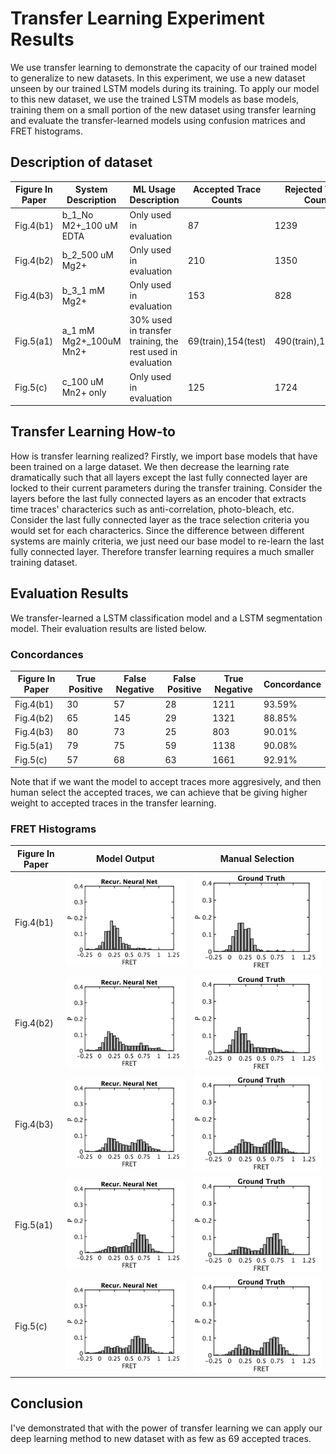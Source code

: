 # Transfer Learning Experiment Results
We use transfer learning to demonstrate the capacity of our trained model to generalize to new datasets. In this experiment, we use a new dataset unseen by our trained LSTM models during its training. To apply our model to this new dataset, we use the trained LSTM models as base models, training them on a small portion of the new dataset using transfer learning and evaluate the transfer-learned models using confusion matrices and FRET histograms.

## Description of dataset

| Figure In Paper | System Description | ML Usage Description | Accepted Trace Counts | Rejected Traces Counts |
| ----- | ------ | ------ |  ---- | ---- |
| Fig.4(b1) | b_1_No M2+_100 uM EDTA | Only used in evaluation | 87  | 1239 |
| Fig.4(b2) | b_2_500 uM Mg2+ | Only used in evaluation| 210 | 1350 |
| Fig.4(b3) | b_3_1 mM Mg2+ | Only used in evaluation| 153 | 828 |
| Fig.5(a1) | a_1 mM Mg2+_100uM Mn2+ | 30% used in transfer training, the rest used in evaluation | 69(train),154(test) | 490(train),1197(test)|
| Fig.5(c)  | c_100 uM Mn2+ only | Only used in evaluation|125 | 1724 |

## Transfer Learning How-to

How is transfer learning realized? Firstly, we import base models that have been trained on a large dataset. We then decrease the learning rate dramatically such that all layers except the last fully connected layer are locked to their current parameters during the transfer training. Consider the layers before the last fully connected layers as an encoder that extracts time traces' characterics such as anti-correlation, photo-bleach, etc. Consider the last fully connected layer as the trace selection criteria you would set for each characterics. Since the difference between different systems are mainly criteria, we just need our base model to re-learn the last fully connected layer. Therefore transfer learning requires a much smaller training dataset.

## Evaluation Results

We transfer-learned a LSTM classification model and a LSTM segmentation model. Their evaluation results are listed below.

### Concordances

| Figure In Paper | True Positive | False Negative | False Positive | True Negative |  Concordance | 
| --------------- | ------------- | --------------| -------------- | -------------- | ----------  |
| Fig.4(b1) |  30 | 57 | 28 | 1211 | 93.59% |
| Fig.4(b2) | 65 | 145 | 29 | 1321 |  88.85% |
| Fig.4(b3) | 80 | 73  | 25 | 803 |  90.01% |
| Fig.5(a1) | 79 | 75 | 59 | 1138 |  90.08% |
| Fig.5(c) | 57 | 68 | 63 | 1661 | 92.91% |

Note that if we want the model to accept traces more aggresively, and then human select the accepted traces, we can achieve that be giving higher weight to accepted traces in the transfer learning. 

### FRET Histograms

| Figure In Paper | Model Output | Manual Selection |
| --------------- | ------------ | ---------------- |
| Fig.4(b1) | ![model_output](finished_transfer_learning_test_fig4b1/rib_FRET_hist_rnn.png) | ![model_output](finished_transfer_learning_test_fig4b1/rib_FRET_hist_truth.png)|
| Fig.4(b2) | ![model_output](finished_transfer_learning_test_fig4b2/rib_FRET_hist_rnn.png) | ![model_output](finished_transfer_learning_test_fig4b2/rib_FRET_hist_truth.png)|
| Fig.4(b3) | ![model_output](finished_transfer_learning_test_fig4b3/rib_FRET_hist_rnn.png) | ![model_output](finished_transfer_learning_test_fig4b3/rib_FRET_hist_truth.png)|
| Fig.5(a1) | ![model_output](finished_transfer_learning_fig5a1_0.3/rib_FRET_hist_rnn.png) | ![model_output](finished_transfer_learning_fig5a1_0.3/rib_FRET_hist_truth.png)|
| Fig.5(c) | ![model_output](finished_transfer_learning_test_fig5c/rib_FRET_hist_rnn.png) | ![model_output](finished_transfer_learning_test_fig5c/rib_FRET_hist_truth.png)|

## Conclusion

I've demonstrated that with the power of transfer learning we can apply our deep learning method to new dataset with as few as 69 accepted traces.






